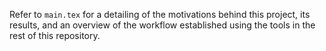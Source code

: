 Refer to `main.tex` for a detailing of the motivations behind this project,
its results, and an overview of the workflow established using the tools in
the rest of this repository.
